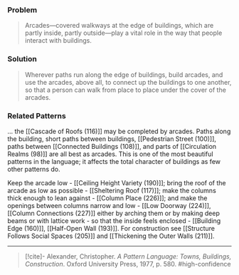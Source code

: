 ### Problem
>Arcades—covered walkways at the edge of buildings, which are partly inside, partly outside—play a vital role in the way that people interact with buildings.

### Solution
>Wherever paths run along the edge of buildings, build arcades, and use the arcades, above all, to connect up the buildings to one another, so that a person can walk from place to place under the cover of the arcades.

### Related Patterns
... the [[Cascade of Roofs (116)]] may be completed by arcades. Paths along the building, short paths between buildings, [[Pedestrian Street (100)]], paths between [[Connected Buildings (108)]], and parts of [[Circulation Realms (98)]] are all best as arcades. This is one of the most beautiful patterns in the language; it affects the total character of buildings as few other patterns do.

Keep the arcade low - [[Ceiling Height Variety (190)]]; bring the roof of the arcade as low as possible - [[Sheltering Roof (117)]]; make the columns thick enough to lean against - [[Column Place (226)]]; and make the openings between columns narrow and low - [[Low Doorway (224)]], [[Column Connections (227)]] either by arching them or by making deep beams or with lattice work - so that the inside feels enclosed - [[Building Edge (160)]], [[Half-Open Wall (193)]]. For construction see [[Structure Follows Social Spaces (205)]] and [[Thickening the Outer Walls (211)]].

---
> [!cite]- Alexander, Christopher. _A Pattern Language: Towns, Buildings, Construction_. Oxford University Press, 1977, p. 580.
> #high-confidence 